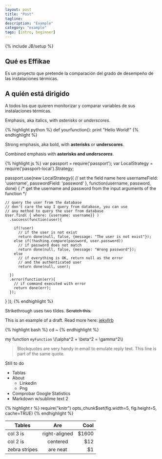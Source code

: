 ```yaml
---
layout: post
title: "Post"
tagline:
description: "Example"
category: "example"
tags: [intro, beginner]
---
```


{% include JB/setup %}



## Qué es Effikae

Es un proyecto que pretende la comparación del grado de desempeño de las instalaciones térmicas.

## A quién está dirigido

A todos los que quieren monitorizar y comparar variables de sus instalaciones térmicas. 

Emphasis, aka italics, with *asterisks* or _underscores_.

{% highlight python %}
def yourfunction():
     print "Hello World!"
{% endhighlight %}



Strong emphasis, aka bold, with **asterisks** or __underscores__.

Combined emphasis with **asterisks and _underscores_**.

{% highlight js %}
var passport = require('passport');
var LocalStrategy = require('passport-local').Strategy;

passport.use(new LocalStrategy({
    // set the field name here
    usernameField: 'username',
    passwordField: 'password'
  },
  function(username, password, done) {
    /* get the username and password from the input arguments of the function */

    // query the user from the database
    // don't care the way I query from database, you can use
    // any method to query the user from database
    User.find( { where: {username: username}} )
      .success(function(user){
      
        if(!user)
          // if the user is not exist
          return done(null, false, {message: "The user is not exist"});
        else if(!hashing.compare(password, user.password))
          // if password does not match
          return done(null, false, {message: "Wrong password"});
        else
          // if everything is OK, return null as the error
          // and the authenticated user
          return done(null, user);
        
      })
      .error(function(err){
        // if command executed with error
        return done(err);
      });
  }
));
{% endhighlight %}


Strikethrough uses two tildes. ~~Scratch this.~~

This is an example of a draft. Read more here: [jekyllrb](http://jekyllrb.com/docs/drafts/) 


{% highlight bash %}
cd ~
{% endhighlight %}

my function `myFunction`
\\(\alpha^2 + \beta^2 = \gamma^2\\) 


> Blockquotes are very handy in email to emulate reply text.
> This line is part of the same quote.

Still to do


* Tablas
* About
	* Linkedin
	* Png
* Comprobar Google Statistics
* Markdown w/sublime text 2

{% highlight r %}
require("knitr")
opts_chunk$set(fig.width=5, fig.height=5, cache=TRUE)
{% endhighlight %}




| Tables        | Are           | Cool  |
| ------------- |:-------------:| -----:|
| col 3 is      | right-aligned | $1600 |
| col 2 is      | centered      |   $12 |
| zebra stripes | are neat      |    $1 |



